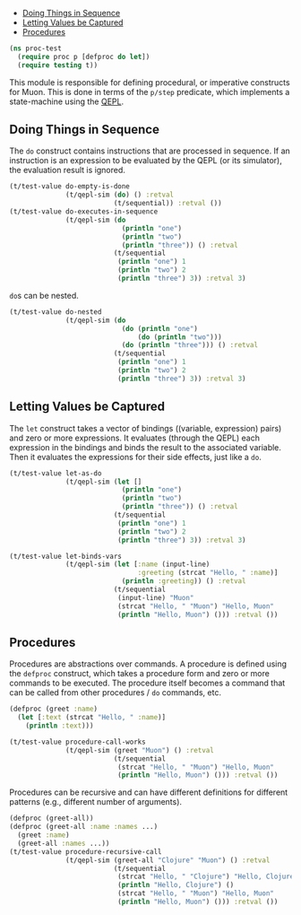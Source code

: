   * [Doing Things in Sequence](#doing-things-in-sequence)
  * [Letting Values be Captured](#letting-values-be-captured)
  * [Procedures](#procedures)
```clojure
(ns proc-test
  (require proc p [defproc do let])
  (require testing t))

```
This module is responsible for defining procedural, or imperative constructs for Muon.
This is done in terms of the `p/step` predicate, which implements a state-machine using the [QEPL](muon-clj/qepl.md).

## Doing Things in Sequence
The `do` construct contains instructions that are processed in sequence.
If an instruction is an expression to be evaluated by the QEPL (or its simulator),
the evaluation result is ignored.
```clojure
(t/test-value do-empty-is-done
              (t/qepl-sim (do) () :retval
                          (t/sequential)) :retval ())
(t/test-value do-executes-in-sequence
              (t/qepl-sim (do
                            (println "one")
                            (println "two")
                            (println "three")) () :retval
                          (t/sequential
                           (println "one") 1
                           (println "two") 2
                           (println "three") 3)) :retval 3)

```
`do`s can be nested.
```clojure
(t/test-value do-nested
              (t/qepl-sim (do
                            (do (println "one")
                                (do (println "two")))
                            (do (println "three"))) () :retval
                          (t/sequential
                           (println "one") 1
                           (println "two") 2
                           (println "three") 3)) :retval 3)

```
## Letting Values be Captured
The `let` construct takes a vector of bindings ((variable, expression) pairs) and zero or more expressions.
It evaluates (through the QEPL) each expression in the bindings and binds the result to the associated variable.
Then it evaluates the expressions for their side effects, just like a `do`.
```clojure
(t/test-value let-as-do
              (t/qepl-sim (let []
                            (println "one")
                            (println "two")
                            (println "three")) () :retval
                          (t/sequential
                           (println "one") 1
                           (println "two") 2
                           (println "three") 3)) :retval 3)

(t/test-value let-binds-vars
              (t/qepl-sim (let [:name (input-line)
                                :greeting (strcat "Hello, " :name)]
                            (println :greeting)) () :retval
                          (t/sequential
                           (input-line) "Muon"
                           (strcat "Hello, " "Muon") "Hello, Muon"
                           (println "Hello, Muon") ())) :retval ())

```
## Procedures
Procedures are abstractions over commands.
A procedure is defined using the `defproc` construct, which takes a procedure form and zero or more commands to be executed.
The procedure itself becomes a command that can be called from other procedures / `do` commands, etc.
```clojure
(defproc (greet :name)
  (let [:text (strcat "Hello, " :name)]
    (println :text)))

(t/test-value procedure-call-works
              (t/qepl-sim (greet "Muon") () :retval
                          (t/sequential
                           (strcat "Hello, " "Muon") "Hello, Muon"
                           (println "Hello, Muon") ())) :retval ())

```
Procedures can be recursive and can have different definitions for different patterns (e.g., different number of arguments).

```clojure
(defproc (greet-all))
(defproc (greet-all :name :names ...)
  (greet :name)
  (greet-all :names ...))
(t/test-value procedure-recursive-call
              (t/qepl-sim (greet-all "Clojure" "Muon") () :retval
                          (t/sequential
                           (strcat "Hello, " "Clojure") "Hello, Clojure"
                           (println "Hello, Clojure") ()
                           (strcat "Hello, " "Muon") "Hello, Muon"
                           (println "Hello, Muon") ())) :retval ())
```


